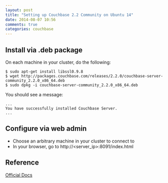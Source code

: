 ```yaml
---
layout: post
title: "Setting up Couchbase 2.2 Community on Ubuntu 14"
date: 2014-08-07 10:56
comments: true
categories: couchbase
---
```



## Install via .deb package

On each machine in your cluster, do the following:

```
$ sudo apt-get install libssl0.9.8
$ wget http://packages.couchbase.com/releases/2.2.0/couchbase-server-community_2.2.0_x86_64.deb
$ sudo dpkg -i couchbase-server-community_2.2.0_x86_64.deb

```

You should see a message:

```
...
You have successfully installed Couchbase Server.
...
```

## Configure via web admin

* Choose an arbitrary machine in your cluster to connect to
* In your browser, go to http://<server_ip>:8091/index.html



## Reference

[Official Docs](http://docs.couchbase.com/couchbase-manual-2.2/#installing-and-upgrading)